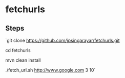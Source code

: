 # fetchurls

## Steps

`git clone https://github.com/jpsingarayar/fetchurls.git

cd fetchurls

mvn clean install

./fetch_url.sh http://www.google.com 3 10`

